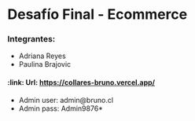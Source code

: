 <h1 align="left"> Desafío Final - Ecommerce </h1>

<h3 align="left">Integrantes:</h3>
<ul>
  <li>Adriana Reyes</li>
  <li>Paulina Brajovic</li>
</ul>

<h4 align="left">
:link: Url: <a href="https://collares-bruno.vercel.app/">https://collares-bruno.vercel.app/</a>
</h4>

<ul>
  <li>Admin user: admin@bruno.cl</li>
  <li>Admin pass: Admin9876*</li>
</ul>